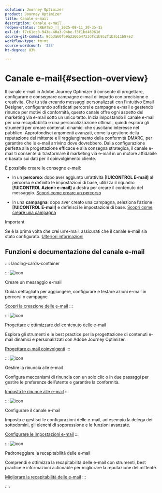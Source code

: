 ```yaml
---
solution: Journey Optimizer
product: Journey Optimizer
title: Canale e-mail
description: Canale e-mail
redpen-status: CREATED_||_2025-08-11_20-35-15
exl-id: f7c61cc3-943e-40a3-94be-f3f1bd46961d
source-git-commit: 9cb3a60fb9a2266b4723dfc1b952f1bab11b97e3
workflow-type: tm+mt
source-wordcount: '333'
ht-degree: 83%

---
```


# Canale e-mail{#section-overview}

Il canale e-mail in Adobe Journey Optimizer ti consente di progettare, configurare e consegnare campagne e-mail di impatto con precisione e creatività. Che tu stia creando messaggi personalizzati con l’intuitivo Email Designer, configurando sofisticati percorsi e campagne e-mail o gestendo rinunce per motivi di conformità, questo canale offre ogni aspetto del marketing via e-mail sotto un unico tetto. Inizia impostando il canale e-mail per una recapitabilità e una personalizzazione ottimali, quindi esplora gli strumenti per creare contenuti dinamici che suscitano interesse nel pubblico. Approfondisci argomenti avanzati, come la gestione della reputazione del mittente e il raggiungimento della conformità DMARC, per garantire che le e-mail arrivino dove dovrebbero. Dalla configurazione perfetta alla progettazione efficace e alla consegna strategica, il canale e-mail ti consente di trasformare il marketing via e-mail in un motore affidabile e basato sui dati per il coinvolgimento cliente.

È possibile creare le consegne e-mail:

* In un **percorso**: dopo aver aggiunto un’attività **[!UICONTROL E-mail]** al percorso e definito le impostazioni di base, utilizza il riquadro **[!UICONTROL Azioni: e-mail]** a destra per creare il contenuto del messaggio. [Scopri come creare un percorso](../using/building-journeys/journey-gs.md)

* In una **campagna**: dopo aver creato una campagna, seleziona l’azione **[!UICONTROL E-mail]** e definisci le impostazioni di base. [Scopri come creare una campagna](../using/campaigns/create-campaign.md#configure)


>[!IMPORTANT]
>
>Se è la prima volta che crei un’e-mail, assicurati che il canale e-mail sia stato configurato. [Ulteriori informazioni](../using/email/email-settings.md)

## Funzioni e documentazione del canale e-mail

:::: landing-cards-container

:::
![icon](https://cdn.experienceleague.adobe.com/icons/list-check.svg)

Creare un messaggio e-mail

Guida dettagliata per aggiungere, configurare e testare azioni e-mail in percorsi o campagne.

[Scopri la creazione delle e-mail](../using/email/create-email.md)
:::

:::
![icon](https://cdn.experienceleague.adobe.com/icons/puzzle-piece.svg)

Progettare e ottimizzare del contenuto delle e-mail

Esplora gli strumenti e le best practice per la progettazione di contenuti e-mail dinamici e personalizzati con Adobe Journey Optimizer.

[Progettare e-mail coinvolgenti](design-email-landing-page.md)
:::

:::
![icon](https://cdn.experienceleague.adobe.com/icons/shield-halved.svg)

Gestire la rinuncia alle e-mail

Configura meccanismi di rinuncia con un solo clic o in due passaggi per gestire le preferenze dell’utente e garantire la conformità.

[Imposta le rinunce alle e-mail](../using/email/email-opt-out.md)
:::

:::
![icon](https://cdn.experienceleague.adobe.com/icons/gear.svg)

Configurare il canale e-mail

Imposta e gestisci le configurazioni delle e-mail, ad esempio la delega dei sottodomini, gli elenchi di soppressione e le funzioni avanzate.

[Configurare le impostazioni e-mail](configure-email-landing-page.md)
:::

:::
![icon](https://cdn.experienceleague.adobe.com/icons/chart-line.svg)

Padroneggiare la recapitabilità delle e-mail

Comprendi e ottimizza la recapitabilità delle e-mail con strumenti, best practice e informazioni actionable per migliorare la reputazione del mittente.

[Migliorare la recapitabilità delle e-mail](deliverability-landing-page.md)
:::

::::

